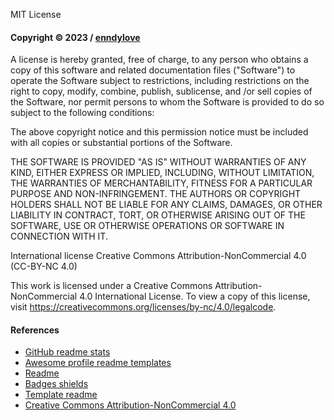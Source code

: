 MIT License

#### Copyright © 2023 / [enndylove](https://github.com/enndylove/)

A license is hereby granted, free of charge, to any person who obtains a copy of this software and related documentation files ("Software") to operate the Software subject to restrictions, including restrictions on the right to copy, modify, combine, publish, sublicense, and /or sell copies of the Software, nor permit persons to whom the Software is provided to do so subject to the following conditions:

The above copyright notice and this permission notice must be included with all copies or substantial portions of the Software.

THE SOFTWARE IS PROVIDED "AS IS" WITHOUT WARRANTIES OF ANY KIND, EITHER EXPRESS OR IMPLIED, INCLUDING, WITHOUT LIMITATION, THE WARRANTIES OF MERCHANTABILITY, FITNESS FOR A PARTICULAR PURPOSE AND NON-INFRINGEMENT. THE AUTHORS OR COPYRIGHT HOLDERS SHALL NOT BE LIABLE FOR ANY CLAIMS, DAMAGES, OR OTHER LIABILITY IN CONTRACT, TORT, OR OTHERWISE ARISING OUT OF THE SOFTWARE, USE OR OTHERWISE OPERATIONS OR SOFTWARE IN CONNECTION WITH IT.

International license Creative Commons Attribution-NonCommercial 4.0 (CC-BY-NC 4.0)

This work is licensed under a Creative Commons Attribution-NonCommercial 4.0 International License. To view a copy of this license, visit https://creativecommons.org/licenses/by-nc/4.0/legalcode.

#### References

- [GitHub readme stats](https://github.com/anuraghazra/github-readme-stats)
- [Awesome profile readme templates](https://github.com/kautukkundan/Awesome-Profile-README-templates)
- [Readme](https://github.com/guodongxiaren/README)
- [Badges shields](https://github.com/badges/shields)
- [Template readme](https://github.com/DiasEllen26/template-readme)
- [Creative Commons Attribution-NonCommercial 4.0](https://creativecommons.org/licenses/by-nc/4.0/legalcode)
